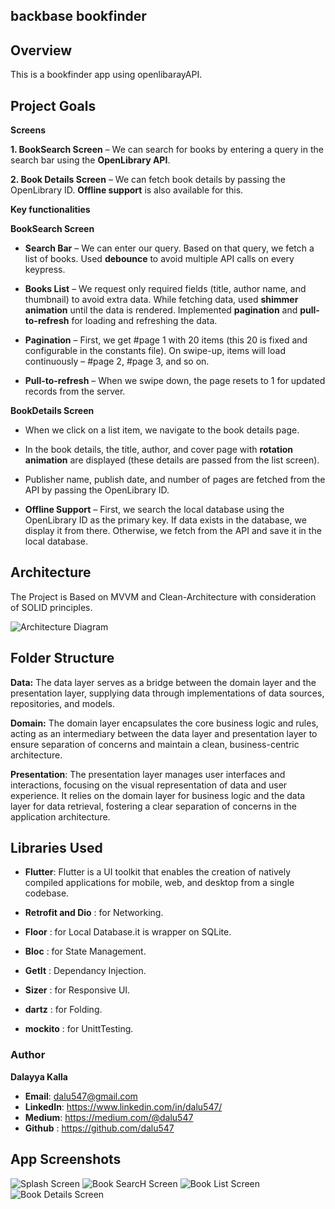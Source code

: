 ## backbase bookfinder

## Overview
This is a bookfinder app using openlibarayAPI.

## Project Goals

**Screens**

**1. BookSearch Screen** – We can search for books by entering a query in the search bar using the **OpenLibrary API**.

**2. Book Details Screen** – We can fetch book details by passing the OpenLibrary ID. **Offline support** is also available for this.

**Key functionalities**

**BookSearch Screen**
- **Search Bar** – We can enter our query. Based on that query, we fetch a list of books. Used **debounce** to avoid multiple API calls on every keypress.

- **Books List** – We request only required fields (title, author name, and thumbnail) to avoid extra data. While fetching data, used **shimmer animation** until the data is rendered. Implemented **pagination** and **pull-to-refresh** for loading and refreshing the data.

- **Pagination** – First, we get #page 1 with 20 items (this 20 is fixed and configurable in the constants file). On swipe-up, items will load continuously – #page 2, #page 3, and so on.

- **Pull-to-refresh** – When we swipe down, the page resets to 1 for updated records from the server.

**BookDetails Screen**

- When we click on a list item, we navigate to the book details page.

- In the book details, the title, author, and cover page with **rotation animation** are displayed (these details are passed from the list screen).

- Publisher name, publish date, and number of pages are fetched from the API by passing the OpenLibrary ID.

- **Offline Support** – First, we search the local database using the OpenLibrary ID as the primary key. If data exists in the database, we display it from there. Otherwise, we fetch from the API and save it in the local database.


## Architecture

The Project is Based on MVVM and Clean-Architecture with consideration of SOLID principles.

![Architecture Diagram](screenshots/clean_architecture.png)

## Folder Structure

**Data:** The data layer serves as a bridge between the domain layer and the presentation layer, supplying data through implementations of data sources, repositories, and models.

**Domain:** The domain layer encapsulates the core business logic and rules, acting as an intermediary between the data layer and presentation layer to ensure separation of concerns and maintain a clean, business-centric architecture. 

**Presentation**: The presentation layer manages user interfaces and interactions, focusing on the visual representation of data and user experience. It relies on the domain layer for business logic and the data layer for data retrieval, fostering a clear separation of concerns in the application architecture.

## Libraries Used

- **Flutter**: Flutter is a UI toolkit that enables the creation of natively compiled applications for mobile, web, and desktop from a single codebase.
 
- **Retrofit and Dio** : for Networking.
- **Floor** : for Local Database.it is wrapper on SQLite.
- **Bloc** : for State Management.
- **GetIt** : Dependancy Injection.
- **Sizer** : for Responsive UI.
- **dartz** : for Folding.
- **mockito** : for UnittTesting.


### Author
 **Dalayya Kalla**
- **Email**: [dalu547@gmail.com]()
- **LinkedIn**: https://www.linkedin.com/in/dalu547/
- **Medium**: https://medium.com/@dalu547
- **Github** : https://github.com/dalu547
  


## App Screenshots


![Splash Screen](screenshots/splash.jpg)
![Book SearcH Screen](screenshots/book_search.jpg) 
![Book List Screen](screenshots/book_list.jpg) 
![Book Details Screen](screenshots/book_details.jpg)









